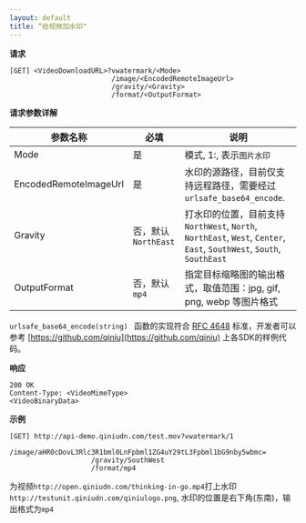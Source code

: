 ```yaml
---
layout: default
title: “给视频加水印"
---
```


**请求**

	[GET] <VideoDownloadURL>?vwatermark/<Mode>  
                             /image/<EncodedRemoteImageUrl>  
                             /gravity/<Gravity>  
                             /format/<OutputFormat>  

**请求参数详解**

参数名称    | 必填| 说明
------------|-------|------------------------------------------------------------
Mode| 是|模式, 1:, 表示`图片水印`  
EncodedRemoteImageUrl   |是| 水印的源路径，目前仅支持远程路径，需要经过 `urlsafe_base64_encode`.  
Gravity |否，默认`NorthEast`| 打水印的位置，目前支持 `NorthWest`, `North`, `NorthEast`, `West`, `Center`, `East`, `SouthWest`,   `South`, `SouthEast`
OutputFormat  | 否，默认`mp4`|指定目标缩略图的输出格式，取值范围：jpg, gif, png, webp 等图片格式

`urlsafe_base64_encode(string) ` 函数的实现符合 [RFC 4648](http://www.ietf.org/rfc/rfc4648.txt) 标准，开发者可以参考 [https://github.com/qiniu](https://github.com/qiniu) 上各SDK的样例代码。

**响应**

	200 OK  
	Content-Type: <VideoMimeType>
	<VideoBinaryData>

**示例**

	[GET] http://api-demo.qiniudn.com/test.mov?vwatermark/1
						/image/aHR0cDovL3Rlc3R1bml0LnFpbml1ZG4uY29tL3Fpbml1bG9nby5wbmc=
						/gravity/SouthWest
						/format/mp4

为视频`http://open.qiniudn.com/thinking-in-go.mp4`打上水印`http://testunit.qiniudn.com/qiniulogo.png`, 水印的位置是右下角(东南)，输出格式为`mp4`


